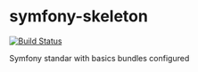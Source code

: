 # symfony-skeleton
[![Build Status](https://travis-ci.org/cromattica/symfony-skeleton.svg?branch=master)](https://travis-ci.org/cromattica/symfony-skeleton)

Symfony standar with basics bundles configured
